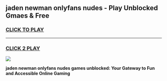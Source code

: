 
## jaden newman onlyfans nudes - Play Unblocked Gmaes & Free
<h3>
<a href="https://news.freeplayer.one?title=jaden_newman_onlyfans_nudes&ref=16F">CLICK TO PLAY</a></h3>
<hr>

<h3>
<a href="https://news.freeplayer.one?title=jaden_newman_onlyfans_nudes&ref=16F">CLICK 2 PLAY</a>
  
</h3>

<a href="https://news.freeplayer.one?title=jaden_newman_onlyfans_nudes&ref=16F/"><img src="https://clearcache.store/games.png"></a>


**jaden newman onlyfans nudes games unblocked: Your Gateway to Fun and Accessible Online Gaming**
